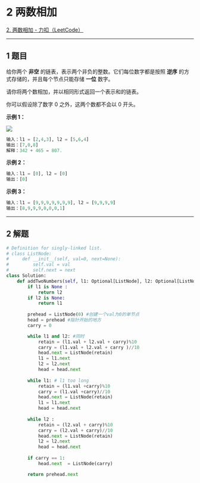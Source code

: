 # 2 两数相加

[2. 两数相加 - 力扣（LeetCode）](https://leetcode.cn/problems/add-two-numbers/)

---

## 1 题目

给你两个 **非空** 的链表，表示两个非负的整数。它们每位数字都是按照 **逆序** 的方式存储的，并且每个节点只能存储 **一位** 数字。

请你将两个数相加，并以相同形式返回一个表示和的链表。

你可以假设除了数字 0 之外，这两个数都不会以 0 开头。

**示例 1：**

![](https://assets.leetcode-cn.com/aliyun-lc-upload/uploads/2021/01/02/addtwonumber1.jpg)

```python
输入：l1 = [2,4,3], l2 = [5,6,4]
输出：[7,0,8]
解释：342 + 465 = 807.
```

**示例 2：**

```python
输入：l1 = [0], l2 = [0]
输出：[0]
```

**示例 3：**

```python
输入：l1 = [9,9,9,9,9,9,9], l2 = [9,9,9,9]
输出：[8,9,9,9,0,0,0,1]
```



---

## 2 解题

```python
# Definition for singly-linked list.
# class ListNode:
#     def __init__(self, val=0, next=None):
#         self.val = val
#         self.next = next
class Solution:
    def addTwoNumbers(self, l1: Optional[ListNode], l2: Optional[ListNode]) -> Optional[ListNode]:
        if l1 is None :
            return l2
        if l2 is None:
            return l1
        
        prehead = ListNode(0) #创建一个val为0的单节点
        head = prehead #指针开始的地方
        carry = 0

        while l1 and l2: #同时
            retain = (l1.val + l2.val + carry)%10
            carry = (l1.val + l2.val + carry )//10
            head.next = ListNode(retain)
            l1 = l1.next
            l2 = l2.next
            head = head.next
        
        while l1: # l1 too long
            retain = (l1.val +carry)%10
            carry = (l1.val +carry)//10
            head.next = ListNode(retain)
            l1 = l1.next
            head = head.next
        
        while l2 :
            retain = (l2.val + carry)%10
            carry = (l2.val + carry)//10
            head.next = ListNode(retain)
            l2 = l2.next
            head = head.next
        
        if carry == 1:
            head.next  = ListNode(carry)

        return prehead.next
```

